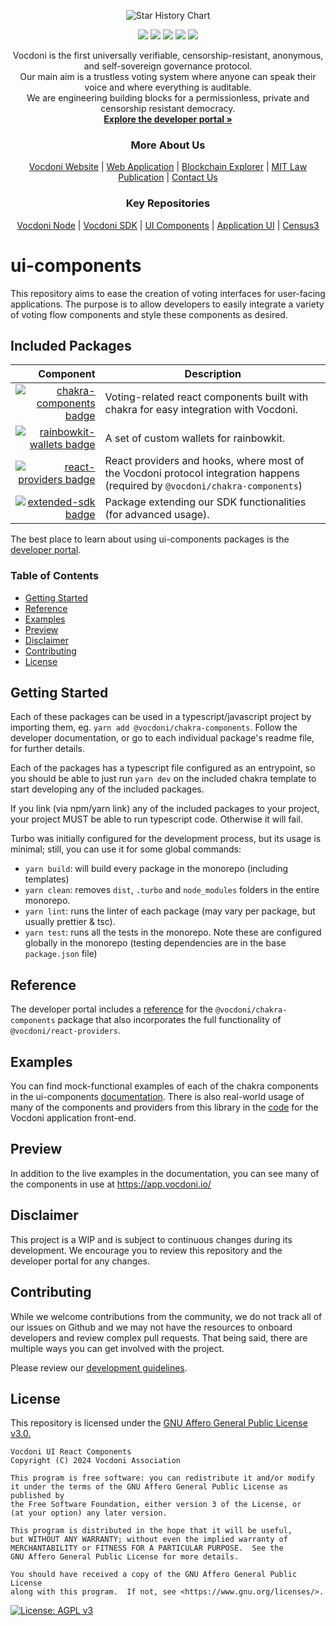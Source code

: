 <p align="center" width="100%">
    <picture>
      <source media="(prefers-color-scheme: dark)" srcset="https://developer.vocdoni.io/img/vocdoni_logotype_full_blank.svg" />
      <source media="(prefers-color-scheme: light)" srcset="https://developer.vocdoni.io/img/vocdoni_logotype_full_white.svg" />
      <img alt="Star History Chart" src="https://developer.vocdoni.io/img/vocdoni_logotype_full_white.svg" />
  </picture>
</p>

<p align="center" width="100%">
    <a href="https://github.com/vocdoni/ui-components/commits/main/"><img src="https://img.shields.io/github/commit-activity/m/vocdoni/ui-components" /></a>
    <a href="https://github.com/vocdoni/ui-components/issues"><img src="https://img.shields.io/github/issues/vocdoni/ui-components" /></a>
    <a href="https://github.com/vocdoni/ui-components/actions/workflows/test.yml/"><img src="https://github.com/vocdoni/ui-components/actions/workflows/test.yml/badge.svg" /></a>
    <a href="https://discord.gg/xFTh8Np2ga"><img src="https://img.shields.io/badge/discord-join%20chat-blue.svg" /></a>
    <a href="https://twitter.com/vocdoni"><img src="https://img.shields.io/twitter/follow/vocdoni.svg?style=social&label=Follow" /></a>
</p>


  <div align="center">
    Vocdoni is the first universally verifiable, censorship-resistant, anonymous, and self-sovereign governance protocol. <br />
    Our main aim is a trustless voting system where anyone can speak their voice and where everything is auditable. <br />
    We are engineering building blocks for a permissionless, private and censorship resistant democracy.
    <br />
    <a href="https://developer.vocdoni.io/"><strong>Explore the developer portal »</strong></a>
    <br />
    <h3>More About Us</h3>
    <a href="https://vocdoni.io">Vocdoni Website</a>
    |
    <a href="https://vocdoni.app">Web Application</a>
    |
    <a href="https://explorer.vote/">Blockchain Explorer</a>
    |
    <a href="https://law.mit.edu/pub/remotevotingintheageofcryptography/release/1">MIT Law Publication</a>
    |
    <a href="https://chat.vocdoni.io">Contact Us</a>
    <br />
    <h3>Key Repositories</h3>
    <a href="https://github.com/vocdoni/vocdoni-node">Vocdoni Node</a>
    |
    <a href="https://github.com/vocdoni/vocdoni-sdk/">Vocdoni SDK</a>
    |
    <a href="https://github.com/vocdoni/ui-components">UI Components</a>
    |
    <a href="https://github.com/vocdoni/ui-scaffold">Application UI</a>
    |
    <a href="https://github.com/vocdoni/census3">Census3</a>
  </div>

# ui-components

This repository aims to ease the creation of voting interfaces for user-facing applications. The purpose is to allow developers to easily integrate a variety of voting flow components and style these components as desired.

## Included Packages

| Component | Description |
| ---: | --- |
| [![chakra-components badge]][`@vocdoni/chakra-components`] | Voting-related react components built with chakra for easy integration with Vocdoni. |
| [![rainbowkit-wallets badge]][`@vocdoni/rainbowkit-wallets`] | A set of custom wallets for rainbowkit. |
| [![react-providers badge]][`@vocdoni/react-providers`] | React providers and hooks, where most of the Vocdoni protocol integration happens (required by `@vocdoni/chakra-components`) |
| [![extended-sdk badge]][`@vocdoni/extended-sdk`] | Package extending our SDK functionalities (for advanced usage). |

The best place to learn about using ui-components packages is the [developer portal](https://developer.vocdoni.io/ui-components).

### Table of Contents
- [Getting Started](#getting-started)
- [Reference](#reference)
- [Examples](#examples)
- [Preview](#preview)
- [Disclaimer](#disclaimer)
- [Contributing](#contributing)
- [License](#license)


## Getting Started

Each of these packages can be used in a typescript/javascript project by importing them, eg. `yarn add @vocdoni/chakra-components`. Follow the developer documentation, or go to each individual package's readme file, for further details.

Each of the packages has a typescript file configured as an entrypoint, so you should be able to just run `yarn dev` on the included chakra template to start developing any of the included packages.

If you link (via npm/yarn link) any of the included packages to your project, your project MUST be able to run typescript code. Otherwise it will fail.

Turbo was initially configured for the development process, but its usage is minimal; still, you can use it for some global commands:

- `yarn build`: will build every package in the monorepo (including templates)
- `yarn clean`: removes `dist`, `.turbo` and `node_modules` folders in the
  entire monorepo.
- `yarn lint`: runs the linter of each package (may vary per package, but
  usually prettier & tsc).
- `yarn test`: runs all the tests in the monorepo. Note these are configured globally in the monorepo (testing dependencies are in the base `package.json` file)

## Reference

The developer portal includes a [reference](https://developer.vocdoni.io/ui-components) for the `@vocdoni/chakra-components` package that also incorporates the full functionality of `@vocdoni/react-providers`.

## Examples

You can find mock-functional examples of each of the chakra components in the ui-components [documentation](https://developer.vocdoni.io/ui-components/Election). There is also real-world usage of many of the components and providers from this library in the [code](https://github.com/vocdoni/ui-scaffold) for the Vocdoni application front-end.

## Preview

In addition to the live examples in the documentation, you can see many of the components in use at https://app.vocdoni.io/

## Disclaimer

This project is a WIP and is subject to continuous changes during its
development. We encourage you to review this repository and the developer portal for any changes.

## Contributing

While we welcome contributions from the community, we do not track all of our issues on Github and we may not have the resources to onboard developers and review complex pull requests. That being said, there are multiple ways you can get involved with the project.

Please review our [development guidelines](https://developer.vocdoni.io/development-guidelines).

## License

This repository is licensed under the [GNU Affero General Public License v3.0.](./LICENSE)

    Vocdoni UI React Components
    Copyright (C) 2024 Vocdoni Association

    This program is free software: you can redistribute it and/or modify
    it under the terms of the GNU Affero General Public License as published by
    the Free Software Foundation, either version 3 of the License, or
    (at your option) any later version.

    This program is distributed in the hope that it will be useful,
    but WITHOUT ANY WARRANTY; without even the implied warranty of
    MERCHANTABILITY or FITNESS FOR A PARTICULAR PURPOSE.  See the
    GNU Affero General Public License for more details.

    You should have received a copy of the GNU Affero General Public License
    along with this program.  If not, see <https://www.gnu.org/licenses/>.

[![License: AGPL v3](https://img.shields.io/badge/License-AGPL%20v3-blue.svg)](https://www.gnu.org/licenses/agpl-3.0)

[`@vocdoni/chakra-components`]: ./packages/chakra-components/README.md
[`@vocdoni/rainbowkit-wallets`]: ./packages/rainbowkit-wallets/README.md
[`@vocdoni/react-providers`]: ./packages/react-providers/README.md
[`@vocdoni/extended-sdk`]: ./packages/extended-sdk/README.md

[chakra-components badge]: https://img.shields.io/npm/v/%40vocdoni%2Fchakra-components?label=%40vocdoni%2Fchakra-components
[rainbowkit-wallets badge]: https://img.shields.io/npm/v/%40vocdoni%2Frainbowkit-wallets?label=%40vocdoni%2Frainbowkit-wallets
[react-providers badge]: https://img.shields.io/npm/v/%40vocdoni%2Freact-providers?label=%40vocdoni%2Freact-providers
[extended-sdk badge]: https://img.shields.io/npm/v/%40vocdoni%2Freact-providers?label=%40vocdoni%2Fextended-sdk
